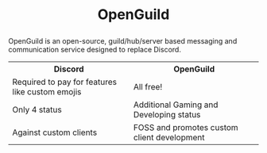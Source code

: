 # <p align="center">OpenGuild</p>
OpenGuild is an open-source, guild/hub/server based messaging and communication service designed to replace Discord.

<table>
<tr>
  <th>
    Discord
  </th>
  <th>
    OpenGuild
  </th>
</tr>
  <tr>
  <td>
    Required to pay for features like custom emojis
  </td>
    <td>
    All free!
  </td>
</tr>
  <tr>
  <td>
    Only 4 status
  </td>
    <td>
    Additional Gaming and Developing status
  </td>
</tr>
    <tr>
  <td>
   Against custom clients
  </td>
    <td>
    FOSS and promotes custom client development
  </td>
</tr>
</table>

